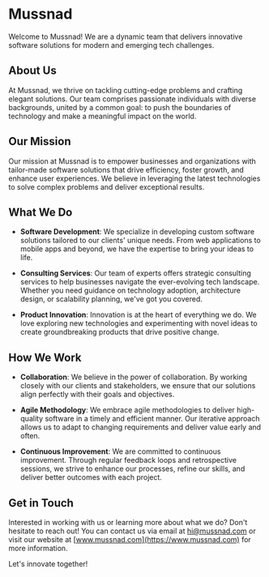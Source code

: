 # Mussnad

Welcome to Mussnad! We are a dynamic team that delivers innovative software solutions for modern and emerging tech challenges.

## About Us

At Mussnad, we thrive on tackling cutting-edge problems and crafting elegant solutions. Our team comprises passionate individuals with diverse backgrounds, united by a common goal: to push the boundaries of technology and make a meaningful impact on the world.

## Our Mission

Our mission at Mussnad is to empower businesses and organizations with tailor-made software solutions that drive efficiency, foster growth, and enhance user experiences. We believe in leveraging the latest technologies to solve complex problems and deliver exceptional results.

## What We Do

- **Software Development**: We specialize in developing custom software solutions tailored to our clients' unique needs. From web applications to mobile apps and beyond, we have the expertise to bring your ideas to life.

- **Consulting Services**: Our team of experts offers strategic consulting services to help businesses navigate the ever-evolving tech landscape. Whether you need guidance on technology adoption, architecture design, or scalability planning, we've got you covered.

- **Product Innovation**: Innovation is at the heart of everything we do. We love exploring new technologies and experimenting with novel ideas to create groundbreaking products that drive positive change.

## How We Work

- **Collaboration**: We believe in the power of collaboration. By working closely with our clients and stakeholders, we ensure that our solutions align perfectly with their goals and objectives.

- **Agile Methodology**: We embrace agile methodologies to deliver high-quality software in a timely and efficient manner. Our iterative approach allows us to adapt to changing requirements and deliver value early and often.

- **Continuous Improvement**: We are committed to continuous improvement. Through regular feedback loops and retrospective sessions, we strive to enhance our processes, refine our skills, and deliver better outcomes with each project.

## Get in Touch

Interested in working with us or learning more about what we do? Don't hesitate to reach out! You can contact us via email at [hi@mussnad.com](mailto:hi@mussnad.com) or visit our website at [www.mussnad.com](https://www.mussnad.com) for more information.

Let's innovate together!

